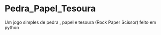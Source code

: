 # Pedra_Papel_Tesoura
Um jogo simples de pedra , papel e tesoura (Rock Paper Scissor) feito em python

